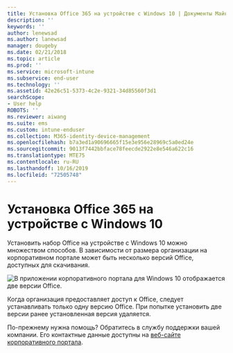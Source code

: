 ```yaml
---
title: Установка Office 365 на устройстве с Windows 10 | Документы Майкрософт
description: ''
keywords: ''
author: lenewsad
ms.author: lanewsad
manager: dougeby
ms.date: 02/21/2018
ms.topic: article
ms.prod: ''
ms.service: microsoft-intune
ms.subservice: end-user
ms.technology: ''
ms.assetid: 42e26c51-5373-4c2e-9321-34d85560f3d1
searchScope:
- User help
ROBOTS: ''
ms.reviewer: aiwang
ms.suite: ems
ms.custom: intune-enduser
ms.collection: M365-identity-device-management
ms.openlocfilehash: b7a3ed1a90696665f15e3e956e28969c5a0ed24e
ms.sourcegitcommit: 9013f7442bbface78feecde2922e8e546a622c16
ms.translationtype: MTE75
ms.contentlocale: ru-RU
ms.lasthandoff: 10/16/2019
ms.locfileid: "72505748"
---
```

# <a name="installing-office-365-on-your-windows-10-device"></a>Установка Office 365 на устройстве с Windows 10

Установить набор Office на устройстве с Windows 10 можно множеством способов. В зависимости от размера организации на корпоративном портале может быть несколько версий Office, доступных для скачивания.

![В приложении корпоративного портала для Windows 10 отображается две версии Office.](./media/multiple-office-installs-cp-win10.png)

Когда организация предоставляет доступ к Office, следует устанавливать только одну версию Office. При попытке установить две версии ранее установленная версия удаляется.

По-прежнему нужна помощь? Обратитесь в службу поддержки вашей компании. Его контактные данные доступны на [веб-сайте корпоративного портала](https://go.microsoft.com/fwlink/?linkid=2010980).
